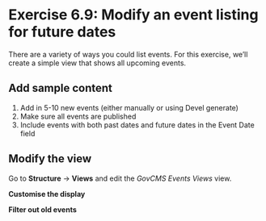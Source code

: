 # Exercise 6.9: Modify an event listing for future dates

There are a variety of ways you could list events. For this exercise, we’ll create a simple view that shows all upcoming events.

## Add sample content

1. Add in 5-10 new events \(either manually or using Devel generate\)
2. Make sure all events are published
3. Include events with both past dates and future dates in the Event Date field

## Modify the view

Go to **Structure** → **Views** and edit the _GovCMS Events Views_ view.

**Customise the display**

**Filter out old events**
